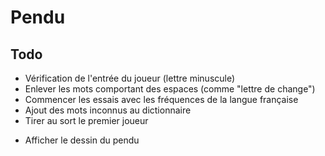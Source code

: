 Pendu
=====

Todo
----

+ Vérification de l'entrée du joueur (lettre minuscule)
+ Enlever les mots comportant des espaces (comme "lettre de change")
+ Commencer les essais avec les fréquences de la langue française
+ Ajout des mots inconnus au dictionnaire
+ Tirer au sort le premier joueur
- Afficher le dessin du pendu
